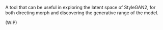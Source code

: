 A tool that can be useful in exploring the latent space of StyleGAN2, for both directing morph and discovering the generative range of the model.

(WIP)